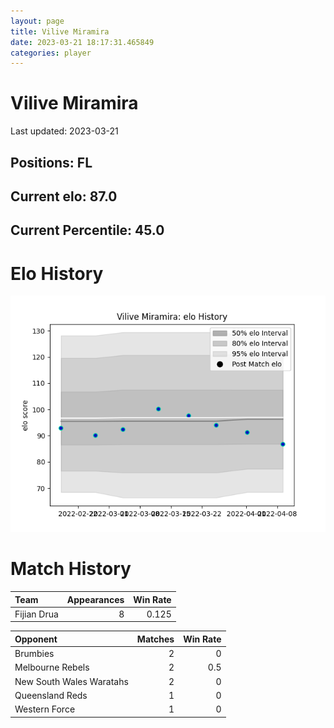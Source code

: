 ```yaml
---  
layout: page  
title: Vilive Miramira  
date: 2023-03-21 18:17:31.465849  
categories: player  
---
```

# Vilive Miramira


Last updated: 2023-03-21
## Positions: FL

## Current elo: 87.0

## Current Percentile: 45.0

# Elo History


![elo history](history_ViliveMiramira.png)
# Match History


| Team        |   Appearances |   Win Rate |
|:------------|--------------:|-----------:|
| Fijian Drua |             8 |      0.125 |

| Opponent                 |   Matches |   Win Rate |
|:-------------------------|----------:|-----------:|
| Brumbies                 |         2 |        0   |
| Melbourne Rebels         |         2 |        0.5 |
| New South Wales Waratahs |         2 |        0   |
| Queensland Reds          |         1 |        0   |
| Western Force            |         1 |        0   |
